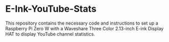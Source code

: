 # E-Ink-YouTube-Stats
This repository contains the necessary code and instructions to set up a Raspberry Pi Zero W with a Waveshare Three Color 2.13-inch E-ink Display HAT to display YouTube channel statistics.

